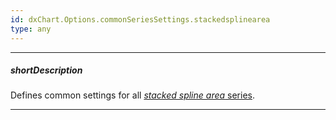 ```yaml
---
id: dxChart.Options.commonSeriesSettings.stackedsplinearea
type: any
---
```

---
##### shortDescription
Defines common settings for all [*stacked spline area* series](/api-reference/10%20UI%20Components/dxChart/5%20Series%20Types/StackedSplineAreaSeries '/Documentation/ApiReference/UI_Components/dxChart/Series_Types/StackedSplineAreaSeries/').

---
